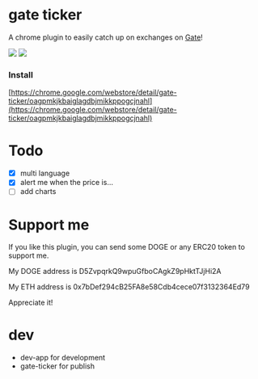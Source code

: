 # gate ticker

A chrome plugin to easily catch up on exchanges on [Gate](https://gate.io/signup/707518)!

![](https://img.alicdn.com/tfs/TB1M4xIXntYBeNjy1XdXXXXyVXa-640-400.png)
![](https://img.alicdn.com/tfs/TB1TxxIXntYBeNjy1XdXXXXyVXa-1280-800.png)

### Install
[https://chrome.google.com/webstore/detail/gate-ticker/oagpmkjkbaiglagdbjmikkppogcjnahl](https://chrome.google.com/webstore/detail/gate-ticker/oagpmkjkbaiglagdbjmikkppogcjnahl)

# Todo
- [x] multi language
- [x] alert me when the price is...
- [ ] add charts

# Support me
If you like this plugin, you can send some DOGE or any ERC20 token to support me.

My DOGE address is D5ZvpqrkQ9wpuGfboCAgkZ9pHktTJjHi2A

My ETH address is 0x7bDef294cB25FA8e58Cdb4cece07f3132364Ed79

Appreciate it!

# dev
- dev-app for development
- gate-ticker for publish